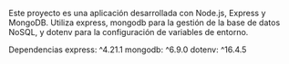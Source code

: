 Este proyecto es una aplicación desarrollada con Node.js, Express y MongoDB. Utiliza express, mongodb para la gestión de la base de datos NoSQL, y dotenv para la configuración de variables de entorno.

Dependencias
express: ^4.21.1
mongodb: ^6.9.0
dotenv: ^16.4.5